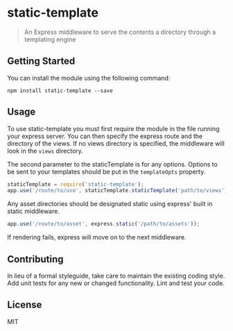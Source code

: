 # static-template

>An Express middleware to serve the contents a directory through a templating engine

## Getting Started

You can install the module using the following command:

```shell
npm install static-template --save
```

## Usage

To use static-template you must first require the module in the file running your express server.  You can then specify the express route and the directory of the views.  If no views directory is specified, the middleware will look in the `views` directory.

The second parameter to the staticTemplate is for any options.  Options to be sent to your templates should be put in the `templateOpts` property.

```js
staticTemplate = require('static-template');
app.use('/route/to/use', staticTemplate.staticTemplate('path/to/views'));
```

Any asset directories should be designated static using express' built in static middleware.

```js
app.use('/route/to/asset', express.static('/path/to/assets'));
```

If rendering fails, express will move on to the next middleware.

## Contributing

In lieu of a formal styleguide, take care to maintain the existing coding style.
Add unit tests for any new or changed functionality. Lint and test your code.

## License

MIT